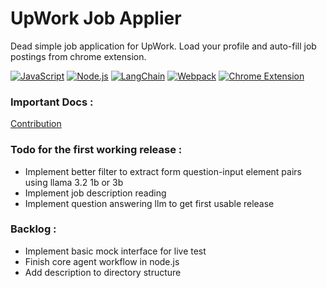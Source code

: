 # UpWork Job Applier

Dead simple job application for UpWork. Load your profile and auto-fill job postings from chrome extension.

[![JavaScript](https://img.shields.io/badge/JavaScript-ES6%2B-yellow)](https://developer.mozilla.org/en-US/docs/Web/JavaScript)
[![Node.js](https://img.shields.io/badge/Node.js-16%2B-green)](https://nodejs.org/)
[![LangChain](https://img.shields.io/badge/LangChain-JS-blue)](https://github.com/hwchase17/langchainjs)
[![Webpack](https://img.shields.io/badge/Webpack-5-blueviolet)](https://webpack.js.org/)
[![Chrome Extension](https://img.shields.io/badge/Chrome%20Extension-v3-orange)](https://developer.chrome.com/docs/extensions/mv3/)

### Important Docs :
[Contribution](docs/contribution_main.md)

### Todo for the first working release :
* Implement better filter to extract form question-input element pairs using llama 3.2 1b or 3b
* Implement job description reading
* Implement question answering llm to get first usable release

### Backlog :
* Implement basic mock interface for live test
* Finish core agent workflow in node.js
* Add description to directory structure
